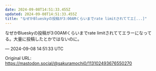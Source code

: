 ```yaml
---
date: 2024-09-08T14:51:33.455Z
updated: 2024-09-08T14:51:33.455Z
title: "なぜかBlueskyの投稿が3:00AMくらいまでrate limitされててエ[...]"
---
```


<p>なぜかBlueskyの投稿が3:00AMくらいまでrate limitされててエラーになってる。大量に投稿したとかではないのに。</p>

&mdash; 2024-09-08 14:51:33 UTC

Original URL: https://mastodon.social/@sakuramochi0/113102493676550270
